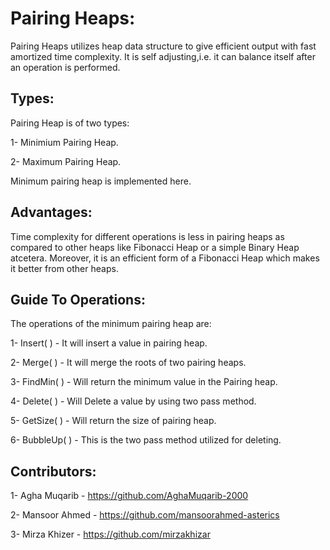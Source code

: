 # Pairing Heaps:

Pairing Heaps utilizes heap data structure to give efficient output with fast amortized time complexity. It is self adjusting,i.e. it can balance itself after an operation is performed.

## Types:

Pairing Heap is of two types:

1- Minimium Pairing Heap.

2- Maximum Pairing Heap.

Minimum pairing heap is implemented here.

## Advantages:

Time complexity for different operations is less in pairing heaps as compared to other heaps like Fibonacci Heap or a simple Binary Heap atcetera. Moreover, it is an efficient form of a Fibonacci Heap which makes it better from other heaps.

## Guide To Operations:

The operations of the minimum pairing heap are:

1- Insert( ) - It will insert a value in pairing heap.

2- Merge( ) - It will merge the roots of two pairing heaps.

3- FindMin( ) -  Will return the minimum value in the Pairing heap.

4- Delete( ) - Will Delete a value by using two pass method.

5- GetSize( ) - Will return the size of pairing heap.

6- BubbleUp( ) -  This is the two pass method utilized for deleting.

## Contributors:

1- Agha Muqarib - https://github.com/AghaMuqarib-2000

2- Mansoor Ahmed - https://github.com/mansoorahmed-asterics

3- Mirza Khizer - https://github.com/mirzakhizar
